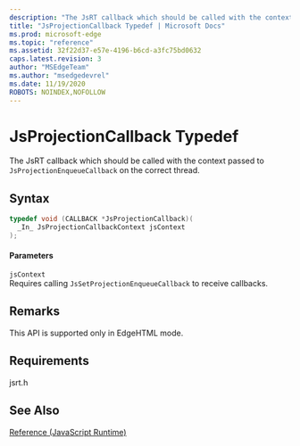 ```yaml
---
description: "The JsRT callback which should be called with the context passed to `JsProjectionEnqueueCallback` on the correct thread."
title: "JsProjectionCallback Typedef | Microsoft Docs"
ms.prod: microsoft-edge
ms.topic: "reference"
ms.assetid: 32f22d37-e57e-4196-b6cd-a3fc75bd0632
caps.latest.revision: 3
author: "MSEdgeTeam"
ms.author: "msedgedevrel"
ms.date: 11/19/2020
ROBOTS: NOINDEX,NOFOLLOW
---
```

# JsProjectionCallback Typedef

The JsRT callback which should be called with the context passed to `JsProjectionEnqueueCallback` on the correct thread.  
  
## Syntax  
  
```cpp  
typedef void (CALLBACK *JsProjectionCallback)(  
  _In_ JsProjectionCallbackContext jsContext  
);  
```  
  
#### Parameters  
 `jsContext`  
 Requires calling `JsSetProjectionEnqueueCallback` to receive callbacks.  
  
## Remarks  
 This API is supported only in EdgeHTML mode.  
  
## Requirements  
 jsrt.h  
  
## See Also  
 [Reference (JavaScript Runtime)](../chakra-hosting/reference-javascript-runtime.md)
